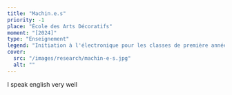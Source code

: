 ```yaml
---
title: "Machin.e.s"
priority: -1
place: "École des Arts Décoratifs"
moment: "[2024]"
type: "Enseignement"
legend: "Initiation à l'électronique pour les classes de première année"
cover:
  src: "/images/research/machin-e-s.jpg"
  alt: ""
---
```


I speak english very well
